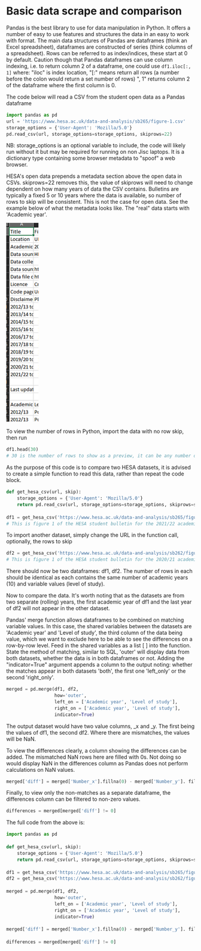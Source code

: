 # Basic data scrape and comparison
Pandas is the best library to use for data manipulation in Python.
It offers a number of easy to use features and structures the data in an easy to work with format.
The main data structures of Pandas are dataframes (think an Excel spreadsheet), dataframes are constructed of series (think columns of a spreadsheet). Rows can be referred to as index/indices, these start at 0 by default. Caution though that Pandas dataframes can use column indexing, i.e. to return column 2 of a dataframe, one could use ```df1.iloc[:, 1]``` where:
    "iloc" is index location, 
    "[:" means return all rows (a number before the colon would return a set number of rows)
    ", 1" returns column 2 of the dataframe where the first column is 0.

The code below will read a CSV from the student open data as a Pandas dataframe
```python
import pandas as pd
url = 'https://www.hesa.ac.uk/data-and-analysis/sb265/figure-1.csv'
storage_options = {'User-Agent': 'Mozilla/5.0'}
pd.read_csv(url, storage_options=storage_options, skiprows=22)
```
NB: storage_options is an optional variable to include, the code will likely run without it but may be required for running on non Jisc laptops. It is a dictionary type containing some browser metadata to "spoof" a web browser.


HESA's open data prepends a metadata section above the open data in CSVs. skiprows=22 removes this, the value of skiprows will need to change dependent on how many years of data the CSV contains.
Bulletins are typically a fixed 5 or 10 years where the data is available, so number of rows to skip will be consistent. This is not the case for open data.
See the example below of what the metadata looks like. The "real" data starts with 'Academic year'.

![metadatapreview](../images/metadata.png)

To view the number of rows in Python, import the data with no row skip, then run 
```python
df1.head(30)
# 30 is the number of rows to show as a preview, it can be any number or excluded to return the default of 5.
```

As the purpose of this code is to compare two HESA datasets, it is advised to create a simple function to read this data, rather than repeat the code block.

```python
def get_hesa_csv(url, skip):
    storage_options = {'User-Agent': 'Mozilla/5.0'}
    return pd.read_csv(url, storage_options=storage_options, skiprows=skip)

df1 = get_hesa_csv('https://www.hesa.ac.uk/data-and-analysis/sb265/figure-1.csv', skip=23)
# This is figure 1 of the HESA student bulletin for the 2021/22 academic year
```

To import another dataset, simply change the URL in the function call, optionally, the rows to skip

```python
df2 = get_hesa_csv('https://www.hesa.ac.uk/data-and-analysis/sb262/figure-1.csv', skip=23)
# This is figure 1 of the HESA student bulletin for the 2020/21 academic year
```

There should now be two dataframes: df1, df2. The number of rows in each should be identical as each contains the same number of academic years (10) and variable values (level of study).

Now to compare the data.
It's worth noting that as the datasets are from two separate (rolling) years, the first academic year of df1 and the last year of df2 will not appear in the other dataset.

Pandas' merge function allows dataframes to be combined on matching variable values.
In this case, the shared variables between the datasets are 'Academic year' and 'Level of study', the third column of the data being value, which we want to exclude here to be able to see the differences on a row-by-row level.
Feed in the shared variables as a list [ ] into the function. State the method of matching, similar to SQL, 'outer' will display data from both datasets, whether the data is in both dataframes or not.
Adding the "indicator=True" argument appends a column to the output noting: whether the matches appear in both datasets 'both', the first one 'left_only' or the second 'right_only'.

```python
merged = pd.merge(df1, df2,
                  how='outer',
                  left_on = ['Academic year', 'Level of study'], 
                  right_on = ['Academic year', 'Level of study'],
                  indicator=True)
```
The output dataset would have two value columns, _x and _y. The first being the values of df1, the second df2. Where there are mismatches, the values will be NaN.

To view the differences clearly, a column showing the differences can be added. The mismatched NaN rows here are filled with 0s. Not doing so would display NaN in the differences column as Pandas does not perform calculations on NaN values.
```python
merged['diff'] = merged['Number_x'].fillna(0) - merged['Number_y']. fillna(0)
```
Finally, to view only the non-matches as a separate dataframe, the differences column can be filtered to non-zero values.

```python
differences = merged[merged['diff'] != 0]
```

The full code from the above is:
```python
import pandas as pd

def get_hesa_csv(url, skip):
    storage_options = {'User-Agent': 'Mozilla/5.0'}
    return pd.read_csv(url, storage_options=storage_options, skiprows=skip)

df1 = get_hesa_csv('https://www.hesa.ac.uk/data-and-analysis/sb265/figure-1.csv', skip=23)
df2 = get_hesa_csv('https://www.hesa.ac.uk/data-and-analysis/sb262/figure-1.csv', skip=23)

merged = pd.merge(df1, df2,
                  how='outer',
                  left_on = ['Academic year', 'Level of study'], 
                  right_on = ['Academic year', 'Level of study'],
                  indicator=True)

merged['diff'] = merged['Number_x'].fillna(0) - merged['Number_y']. fillna(0)

differences = merged[merged['diff'] != 0]
```
